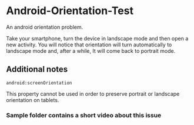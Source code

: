 # Android-Orientation-Test
An android orientation problem.

Take your smartphone, turn the device in landscape mode and then open a new activity.
You will notice that orientation will turn automatically to landscape mode and, after a while, It will come back to portrait mode.

## Additional notes

```
android:screenOrientation
```

This property cannot be used in order to preserve portrait or landscape orientation on tablets.

### Sample folder contains a short video about this issue  ###
